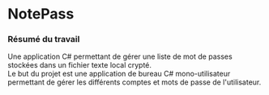 # NotePass
### Résumé du travail

Une application C# permettant de gérer une liste de mot de passes stockées dans un fichier texte local crypté. </br>
Le but du projet est une application de bureau C# mono-utilisateur permettant de gérer les différents comptes et mots de passe de l'utilisateur.